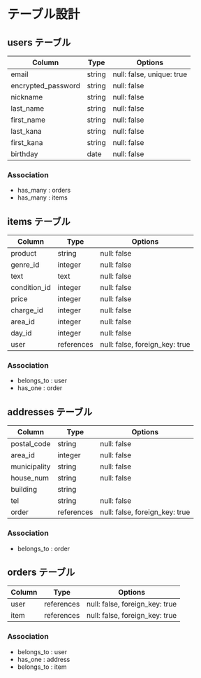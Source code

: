 # テーブル設計

## users テーブル

| Column             | Type       | Options     |
| ------------------ | ---------- | ----------- |
| email              | string     | null: false, unique: true |
| encrypted_password | string     | null: false |
| nickname           | string     | null: false |
| last_name          | string     | null: false |
| first_name         | string     | null: false |
| last_kana          | string     | null: false |
| first_kana         | string     | null: false |
| birthday           | date       | null: false |

### Association

- has_many : orders
- has_many : items

 ## items テーブル

| Column             | Type       | Options     |
| -------------------| -----------| ----------- |
| product            | string     | null: false |
| genre_id           | integer    | null: false |
| text               | text       | null: false |
| condition_id       | integer    | null: false |
| price              | integer    | null: false |
| charge_id          | integer    | null: false |
| area_id            | integer    | null: false |
| day_id             | integer    | null: false |
| user               | references | null: false, foreign_key: true |

### Association

- belongs_to : user
- has_one : order

## addresses テーブル

| Column             | Type       | Options     |
| -------------------| -----------| ----------- |
| postal_code        | string     | null: false |
| area_id            | integer    | null: false |
| municipality       | string     | null: false |
| house_num          | string     | null: false |
| building           | string     |             |
| tel                | string     | null: false |
| order              | references | null: false, foreign_key: true |

### Association

- belongs_to : order

## orders テーブル
| Column             | Type       | Options     |
| -------------------| -----------| ----------- |
| user               | references | null: false, foreign_key: true |
| item               | references | null: false, foreign_key: true |

### Association

- belongs_to : user
- has_one    : address
- belongs_to : item